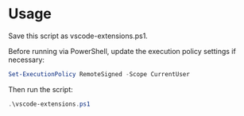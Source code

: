 # Usage

Save this script as vscode-extensions.ps1.

Before running via PowerShell, update the execution policy settings if necessary:

```powershell
Set-ExecutionPolicy RemoteSigned -Scope CurrentUser
```

Then run the script:

```powershell
.\vscode-extensions.ps1
```
